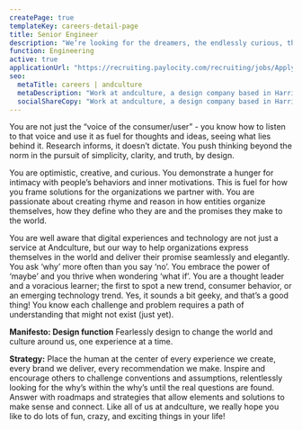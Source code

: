 ```yaml
---
createPage: true
templateKey: careers-detail-page
title: Senior Engineer
description: "We’re looking for the dreamers, the endlessly curious, the people who simply don’t believe in the impossible."
function: Engineering
active: true
applicationUrl: "https://recruiting.paylocity.com/recruiting/jobs/Apply/281741/andculture-Inc/Senior-Software-Engineer"
seo:
  metaTitle: careers | andculture
  metaDescription: "Work at andculture, a design company based in Harrisburg, PA"
  socialShareCopy: "Work at andculture, a design company based in Harrisburg, PA"
---
```

You are not just the “voice of the consumer/user” - you know how to listen to that voice and use it as fuel for thoughts and ideas, seeing what lies behind it. Research informs, it doesn’t dictate. You push thinking beyond the norm in the pursuit of simplicity, clarity, and truth, by design.

You are optimistic, creative, and curious. You demonstrate a hunger for intimacy with people’s behaviors and inner motivations. This is fuel for how you frame solutions for the organizations we partner with. You are passionate about creating rhyme and reason in how entities organize themselves, how they define who they are and the promises they make to the world.

You are well aware that digital experiences and technology are not just a service at Andculture, but our way to help organizations express themselves in the world and deliver their promise seamlessly and elegantly. You ask ‘why’ more often than you say ‘no’. You embrace the power of ‘maybe’ and you thrive when wondering ‘what if’. You are a thought leader and a voracious learner; the first to spot a new trend, consumer behavior, or an emerging technology trend. Yes, it sounds a bit geeky, and that’s a good thing! You know each challenge and problem requires a path of understanding that might not exist (just yet).

**Manifesto: Design function**
Fearlessly design to change the world and culture around us, one experience at a time.

**Strategy:**
Place the human at the center of every experience we create, every brand we deliver, every recommendation we make. Inspire and encourage others to challenge conventions and assumptions, relentlessly looking for the why’s within the why’s until the real questions are found. Answer with roadmaps and strategies that allow elements and solutions to make sense and connect.
Like all of us at andculture, we really hope you like to do lots of fun, crazy, and exciting things in your life!



